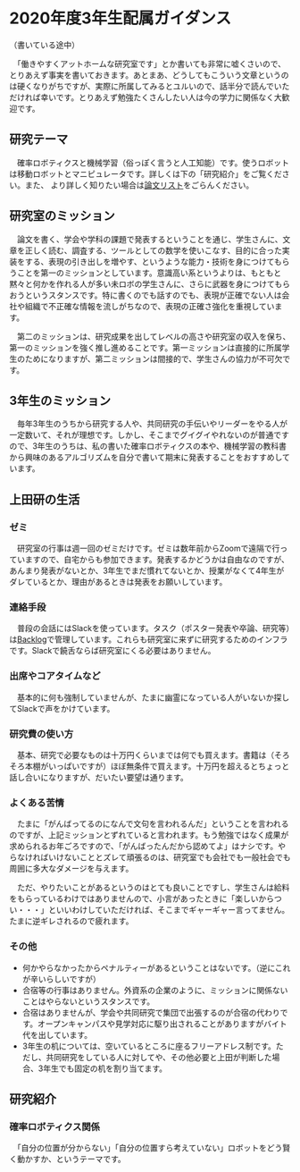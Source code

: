 # 2020年度3年生配属ガイダンス

（書いている途中）

　「働きやすくアットホームな研究室です」とか書いても非常に嘘くさいので、とりあえず事実を書いておきます。あとまあ、どうしてもこういう文章というのは硬くなりがちですが、実際に所属してみるとユルいので、話半分で読んでいただければ幸いです。とりあえず勉強たくさんしたい人は今の学力に関係なく大歓迎です。

## 研究テーマ

　確率ロボティクスと機械学習（俗っぽく言うと人工知能）です。使うロボットは移動ロボットとマニピュレータです。詳しくは下の「研究紹介」をご覧ください。また、 より詳しく知りたい場合は[論文リスト](https://lab.ueda.tech/?page=publication)をごらんください。

## 研究室のミッション

　論文を書く、学会や学科の課題で発表するということを通じ、学生さんに、文章を正しく読む、調査する、ツールとしての数学を使いこなす、目的に合った実装をする、表現の引き出しを増やす、というような能力・技術を身につけてもらうことを第一のミッションとしています。意識高い系というよりは、もともと黙々と何かを作れる人が多い未ロボの学生さんに、さらに武器を身につけてもらおうというスタンスです。特に書くのでも話すのでも、表現が正確でない人は会社や組織で不正確な情報を流しがちなので、表現の正確さ強化を重視しています。

　第二のミッションは、研究成果を出してレベルの高さや研究室の収入を保ち、第一のミッションを強く推し進めることです。第一ミッションは直接的に所属学生のためになりますが、第二ミッションは間接的で、学生さんの協力が不可欠です。


## 3年生のミッション

　毎年3年生のうちから研究する人や、共同研究の手伝いやリーダーをやる人が一定数いて、それが理想です。しかし、そこまでグイグイやれないのが普通ですので、3年生のうちは、私の書いた確率ロボティクスの本や、機械学習の教科書から興味のあるアルゴリズムを自分で書いて期末に発表することをおすすめしています。

## 上田研の生活

### ゼミ

　研究室の行事は週一回のゼミだけです。ゼミは数年前からZoomで遠隔で行っていますので、自宅からも参加できます。発表するかどうかは自由なのですが、あんまり発表がないとか、3年生でまだ慣れてないとか、授業がなくて4年生がダレているとか、理由があるときは発表をお願いしています。

### 連絡手段

　普段の会話にはSlackを使っています。タスク（ポスター発表や卒論、研究等）は[Backlog](https://backlog.com/ja/)で管理しています。これらも研究室に来ずに研究するためのインフラです。Slackで饒舌ならば研究室にくる必要はありません。

### 出席やコアタイムなど

　基本的に何も強制していませんが、たまに幽霊になっている人がいないか探してSlackで声をかけています。


### 研究費の使い方

　基本、研究で必要なものは十万円くらいまでは何でも買えます。書籍は（そろそろ本棚がいっぱいですが）ほぼ無条件で買えます。十万円を超えるとちょっと話し合いになりますが、だいたい要望は通ります。

### よくある苦情

　たまに「がんばってるのになんで文句を言われるんだ」ということを言われるのですが、上記ミッションとずれていると言われます。もう勉強ではなく成果が求められるお年ごろですので、「がんばったんだから認めてよ」はナシです。やらなければいけないこととズレて頑張るのは、研究室でも会社でも一般社会でも周囲に多大なダメージを与えます。

　ただ、やりたいことがあるというのはとても良いことですし、学生さんは給料をもらっているわけではありませんので、小言があったときに「楽しいからつい・・・」といいわけしていただければ、そこまでギャーギャー言ってません。たまに逆ギレされるので疲れます。

### その他

* 何かやらなかったからペナルティーがあるということはないです。（逆にこれが辛いらしいですが）
* 合宿等の行事はありません。外資系の企業のように、ミッションに関係ないことはやらないというスタンスです。
* 合宿はありませんが、学会や共同研究で集団で出張するのが合宿の代わりです。オープンキャンパスや見学対応に駆り出されることがありますがバイト代を出しています。
* 3年生の机については、空いているところに座るフリーアドレス制です。ただし、共同研究をしている人に対してや、その他必要と上田が判断した場合、3年生でも固定の机を割り当てます。


## 研究紹介

### 確率ロボティクス関係

　「自分の位置が分からない」「自分の位置すら考えていない」ロボットをどう賢く動かすか、というテーマです。


